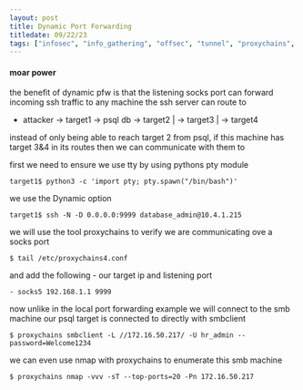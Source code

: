 ```yaml
---
layout: post
title: Dynamic Port Forwarding
titledate: 09/22/23
tags: ["infosec", "info_gathering", "offsec", "tunnel", "proxychains", "smbclient"]
---
```


#### moar power

the benefit of dynamic pfw is that the listening socks port can forward incoming ssh traffic to any machine the ssh server can route to

- attacker -> target1 -> psql db -> target2
                                 |
                                  -> target3
                                 |
                                  -> target4

instead of only being able to reach target 2 from psql, if this machine has target 3&4 in its routes then we can communicate with them to

first we need to ensure we use tty by using pythons pty module

    target1$ python3 -c 'import pty; pty.spawn("/bin/bash")'

we use the Dynamic option

    target1$ ssh -N -D 0.0.0.0:9999 database_admin@10.4.1.215

we will use the tool proxychains to verify we are communicating ove a socks port

    $ tail /etc/proxychains4.conf

and add the following - our target ip and listening port

    - socks5 192.168.1.1 9999

now unlike in the local port forwarding example we will connect to the smb machine our psql target is connected to directly with smbclient

    $ proxychains smbclient -L //172.16.50.217/ -U hr_admin --password=Welcome1234

we can even use nmap with proxychains to enumerate this smb machine

    $ proxychains nmap -vvv -sT --top-ports=20 -Pn 172.16.50.217

